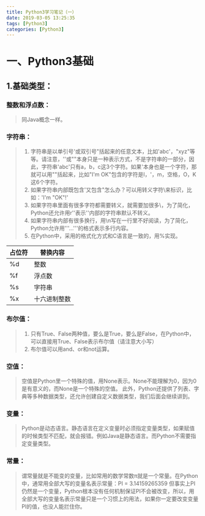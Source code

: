 ```yaml
---
title: Python3学习笔记（一）
date: 2019-03-05 13:25:35
tags: [Python3]
categories: [Python3]
---
```


# 一、Python3基础

## 1.基础类型：

### 整数和浮点数：

> 同Java概念一样。

### 字符串：

> 1. 字符串是以单引号'或双引号"括起来的任意文本，比如'abc'，"xyz"等等。请注意，''或""本身只是一种表示方式，不是字符串的一部分，因此，字符串'abc'只有a，b，c这3个字符。如果'本身也是一个字符，那就可以用""括起来，比如"I'm OK"包含的字符是I，'，m，空格，O，K这6个字符。
> 2. 如果字符串内部既包含'又包含"怎么办？可以用转义字符\来标识，比如：'I\'m \"OK\"!'
> 3. 如果字符串里面有很多字符都需要转义，就需要加很多\，为了简化，Python还允许用r''表示''内部的字符串默认不转义。
> 4. 如果字符串内部有很多换行，用\n写在一行里不好阅读，为了简化，Python允许用'''...'''的格式表示多行内容。
> 5. 在Python中，采用的格式化方式和C语言是一致的，用%实现。

| 占位符 | 替换内容     |
| ------ | ------------ |
| %d     | 整数         |
| %f     | 浮点数       |
| %s     | 字符串       |
| %x     | 十六进制整数 |

### 布尔值：

> 1. 只有True、False两种值，要么是True，要么是False，在Python中，可以直接用True、False表示布尔值（请注意大小写）
> 2. 布尔值可以用and、or和not运算。

### 空值：

> 空值是Python里一个特殊的值，用None表示。None不能理解为0，因为0是有意义的，而None是一个特殊的空值。
> 此外，Python还提供了列表、字典等多种数据类型，还允许创建自定义数据类型，我们后面会继续讲到。

### 变量：

> Python是动态语言。静态语言在定义变量时必须指定变量类型，如果赋值的时候类型不匹配，就会报错。例如Java是静态语言。而Python不需要指定变量类型。

### 常量：

> 谓常量就是不能变的变量，比如常用的数学常数π就是一个常量。在Python中，通常用全部大写的变量名表示常量：PI = 3.14159265359
> 但事实上PI仍然是一个变量，Python根本没有任何机制保证PI不会被改变，所以，用全部大写的变量名表示常量只是一个习惯上的用法，如果你一定要改变变量PI的值，也没人能拦住你。